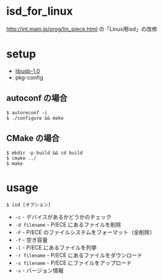 # isd_for_linux

http://int.main.jp/prog/lin_piece.html の「Linux用isd」の改修

# setup

- [libusb-1.0](http://libusb.info)
- pkg-config

## autoconf の場合

```
$ autoreconf -i
$ ./configure && make
```

## CMake の場合

```
$ mkdir -p build && cd build
$ cmake ../
$ make
```

# usage

```
$ isd [オプション]
```

- `-c` - デバイスがあるかどうかのチェック
- `-d filename` - P/ECE にあるファイルを削除
- `-F` - P/ECE のファイルシステムをフォーマット（全削除）
- `-f` - 空き容量
- `-l` - P/ECE にあるファイルを列挙
- `-r filename` - P/ECE にあるファイルをダウンロード
- `-s filename` - P/ECE にファイルをアップロード
- `-v` - バージョン情報
